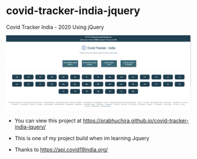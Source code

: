 # covid-tracker-india-jquery
Covid Tracker India - 2020  Using jQuery

![TEST](https://github.com/prabhuchira/covid-tracker-india-jquery/blob/master/images/app.PNG)

* You can view this project at https://prabhuchira.github.io/covid-tracker-india-jquery/

* This is one of my project build when im learning Jquery

* Thanks to https://api.covid19india.org/
